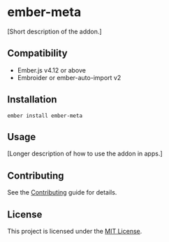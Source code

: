 # ember-meta

[Short description of the addon.]

## Compatibility

- Ember.js v4.12 or above
- Embroider or ember-auto-import v2

## Installation

```
ember install ember-meta
```

## Usage

[Longer description of how to use the addon in apps.]

## Contributing

See the [Contributing](CONTRIBUTING.md) guide for details.

## License

This project is licensed under the [MIT License](LICENSE.md).

